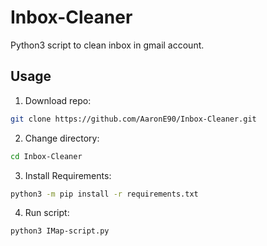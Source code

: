 # Inbox-Cleaner
Python3 script to clean inbox in gmail account. 


## Usage

1. Download repo:
```sh
git clone https://github.com/AaronE90/Inbox-Cleaner.git
```
2. Change directory:
```sh
cd Inbox-Cleaner
```
3. Install Requirements:
```sh
python3 -m pip install -r requirements.txt
```
4. Run script:
```sh
python3 IMap-script.py
```
